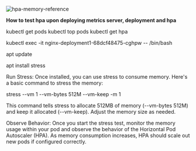 
![hpa-memory-reference](https://github.com/venugopalsgnew/kubernetes-training/blob/master/k8-manifests/Images/hpa_memory_reference.png)


**How to test hpa upon deploying metrics server, deployment and hpa**


kubectl get pods
kubectl top pods
kubectl get hpa

kubectl exec -it nginx-deployment1-68dcf48475-cghpw -- /bin/bash

apt update

apt install stress


Run Stress: Once installed, you can use stress to consume memory. Here's a basic command to stress the memory:

stress --vm 1 --vm-bytes 512M --vm-keep -m 1

This command tells stress to allocate 512MB of memory (--vm-bytes 512M) and keep it allocated (--vm-keep). Adjust the memory size as needed.

Observe Behavior: Once you start the stress test, monitor the memory usage within your pod and observe the behavior of the Horizontal Pod Autoscaler (HPA). 
As memory consumption increases, HPA should scale out new pods if configured correctly.

